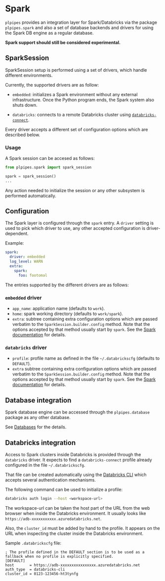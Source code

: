 # Spark

`plpipes` provides an integration layer for Spark/Databricks via the
package `plpipes.spark` and also a set of database backends and
drivers for using the Spark DB engine as a regular database.

**Spark support should still be considered experimental.**


## SparkSession

SparkSession setup is performed using a set of drivers, which handle
different environments.

Currently, the supported drivers are as follow:

- `embedded`: initializes a Spark environment without any external
  infrastructure. Once the Python program ends, the Spark system also
  shuts down.

- `databricks`: connects to a remote Databricks cluster using
  [`databricks-connect`](https://docs.databricks.com/en/dev-tools/databricks-connect/python/index.html).

Every driver accepts a different set of configuration options which
are described below.

### Usage

A Spark session can be accesed as follows:

```python
from plpipes.spark import spark_session

spark = spark_session()
...
```

Any action needed to initialize the session or any other subsystem is
performed automatically.

## Configuration

The Spark layer is configured through the `spark` entry. A `driver`
setting is used to pick which driver to use, any other accepted
configuration is driver-dependent.

Example:

```yaml
spark:
  driver: embedded
  log_level: WARN
  extra:
    spark:
      foo: footomal
```

The entries supported by the different drivers are as follows:

### `embedded` driver

- `app_name`: application name (defaults to `work`).
- `home`: spark working directory (defaults to `work/spark`).
- `extra`: subtree containing extra configuration options which are
  passed verbatim to the `SparkSession.builder.config` method. Note
  that the options accepted by that method usually start by `spark`.
  See the [Spark
  documentation](https://spark.apache.org/docs/latest/configuration.html#available-properties)
  for details.

### `databricks` driver

- `profile`: profile name as defined in the file `~/.databrickscfg`
  (defaults to `DEFAULT`).
- `extra` subtree containing extra configuration options which are
  passed verbatim to the `SparkSession.builder.config` method. Note
  that the options accepted by that method usually start by `spark`.
  See the [Spark
  documentation](https://spark.apache.org/docs/latest/configuration.html#available-properties)
  for details.

## Database integration

Spark database engine can be accessed through the `plpipes.database`
package as any other database.

See [Databases](databases.md) for the details.

## Databricks integration

Access to Spark clusters inside Databricks is provided through the
`databricks` driver. It expects to find a `databricks-connect`
profile already configured in the file `~/.databrickscfg`.

That file can be created automatically using the [Databricks
CLI](https://docs.databricks.com/en/dev-tools/cli/index.html) which
accepts several authentication mechanisms.

The following command can be used to initialize a profile:

```sh
databricks auth login --host <workspace-url>
```

The workspace-url can be taken the host part of the URL from the web
browser when inside the Databricks environment. It usually looks like
`https://adb-xxxxxxxxxxx.azuredatabricks.net`.

Also, the `cluster_id` must be added by hand to the profile. It
appears on the URL when inspecting the cluster inside the Databricks
environment.

Sample `.databrickscfg` file:

```
; The profile defined in the DEFAULT section is to be used as a fallback when no profile is explicitly specified.
[DEFAULT]
host       = https://adb-xxxxxxxxxxxxxxxx.azuredatabricks.net
auth_type  = databricks-cli
cluster_id = 0123-123456-ht3tynfg
```
